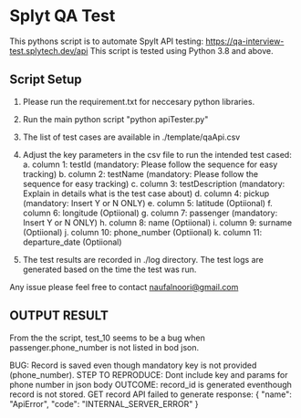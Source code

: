 # Splyt QA Test

This pythons script is to automate Spylt API testing: https://qa-interview-test.splytech.dev/api
This script is tested using Python 3.8 and above.

## Script Setup

1. Please run the requirement.txt for neccesary python libraries.
2. Run the main python script "python apiTester.py"
3. The list of test cases are available in ./template/qaApi.csv
4. Adjust the key parameters in the csv file to run the intended test cased:
   a. column 1: testId (mandatory: Please follow the sequence for easy tracking)
   b. column 2: testName (mandatory: Please follow the sequence for easy tracking)
   c. column 3: testDescription (mandatory: Explain in details what is the test case about)
   d. column 4: pickup (mandatory: Insert Y or N ONLY)
   e. column 5: latitude (Optiional)
   f. column 6: longitude (Optiional)
   g. column 7: passenger (mandatory: Insert Y or N ONLY)
   h. column 8: name (Optiional)
   i. column 9: surname (Optiional)
   j. column 10: phone_number (Optiional)
   k. column 11: departure_date (Optiional)

5. The test results are recorded in ./log directory. The test logs are generated based on the time the test was run.

Any issue please feel free to contact naufalnoori@gmail.com

## OUTPUT RESULT

From the the script, test_10 seems to be a bug when passenger.phone_number is not listed in bod json.

BUG: Record is saved even though mandatory key is not provided (phone_number).
STEP TO REPRODUCE: Dont include key and params for phone number in json body
OUTCOME: record_id is generated eventhough record is not stored. GET record API failed to generate response:
{
"name": "ApiError",
"code": "INTERNAL_SERVER_ERROR"
}
